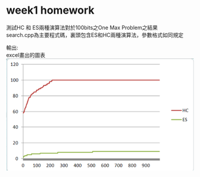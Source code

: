 # week1 homework  

測試HC 和 ES兩種演算法對於100bits之One Max Problem之結果  
search.cpp為主要程式碼，裏頭包含ES和HC兩種演算法，參數格式如同規定  

輸出:  
excel畫出的圖表  
![image](https://github.com/linyoyoz/MetaheuristicTest/blob/master/week1/table.PNG)   